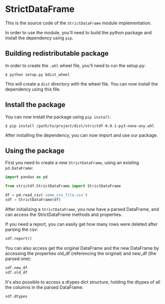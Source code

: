 # StrictDataFrame
This is the source code of the `StrictDataFrame` module implementation.

In order to use the module, you'll need to build the python package and install
the dependency using `pip`.

##  Building redistributable package
In order to create the `.whl` wheel file, you'll need to run the setup.py:
```
$ python setup.py bdist_wheel
```
This will create a `dist` directory with the wheel file. You can now install
the dependency using this file.

## Install the package
You can now install the package using `pip install`:
```
$ pip install /path/to/project/dist/strictdf-0.0.1-py3-none-any.whl
```

After installing the dependency, you can now import and use our package.

## Using the package

First you need to create a new `StrictDataFrame`, using an existing
`pd.DataFrame`:
```python
import pandas as pd

from strictdf.StrictDataFrame import StrictDataFrame

df = pd.read_csv('some_csv_file.csv')
sdf = StrictDataFrame(df)
```

After initializing a `StrictDataFrame`, you now have a parsed DataFrame, and
can access the StrictDataFrame methods and properties.

If you need a report, you can easily get how many rows were deleted after
parsing the csv:
```python
sdf.report()
```

You can also access get the original DataFrame and the new DataFrame by
accessing the properties old_df (referencing the original) and new_df (the
parsed one):
```python
sdf.new_df
sdf.old_df
```

It's also possible to access a dtypes dict structure, holding the dtypes of all
the columns in the parsed DataFrame:
```python
sdf.dtypes
```
